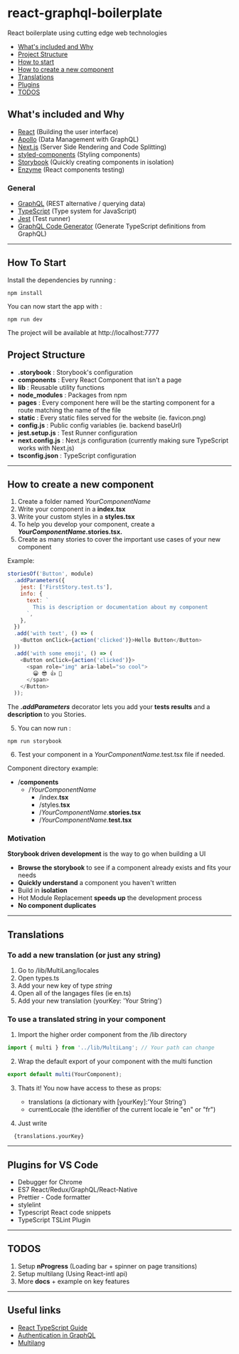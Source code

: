 # react-graphql-boilerplate

React boilerplate using cutting edge web technologies

- [What's included and Why](#What's-included-and-Why)
- [Project Structure](#Project-Structure)
- [How to start](#How-To-Start)
- [How to create a new component](#How-to-create-a-new-component)
- [Translations](#Translations)
- [Plugins](#Plugins-for-VS-Code)
- [TODOS](#TODOS)

## What's included and Why

- [React](https://reactjs.org/) (Building the user interface)
- [Apollo](https://www.apollographql.com/) (Data Management with GraphQL)
- [Next.js](https://nextjs.org/) (Server Side Rendering and Code Splitting)
- [styled-components](https://www.styled-components.com/) (Styling components)
- [Storybook](https://storybook.js.org/) (Quickly creating components in isolation)
- [Enzyme](https://airbnb.io/enzyme/) (React components testing)

### General

- [GraphQL](https://graphql.org/) (REST alternative / querying data)
- [TypeScript](https://www.typescriptlang.org/) (Type system for JavaScript)
- [Jest](https://jestjs.io/) (Test runner)
- [GraphQL Code Generator](https://graphql-code-generator.com/) (Generate TypeScript definitions from GraphQL)

---

## How To Start

Install the dependencies by running :

```Shell
npm install
```

You can now start the app with :

```Shell
npm run dev
```

The project will be available at http://localhost:7777

## Project Structure

- **.storybook** : Storybook's configuration
- **components** : Every React Component that isn't a page
- **lib** : Reusable utility functions
- **node_modules** : Packages from npm
- **pages** : Every component here will be the starting component for a route matching the name of the file
- **static** : Every static files served for the website (ie. favicon.png)
- **config.js** : Public config variables (ie. backend baseUrl)
- **jest.setup.js** : Test Runner configuration
- **next.config.js** : Next.js configuration (currently making sure TypeScript works with Next.js)
- **tsconfig.json** : TypeScript configuration

---

## How to create a new component

1. Create a folder named _YourComponentName_
2. Write your component in a **index.tsx**
3. Write your custom styles in a **styles.tsx**
4. To help you develop your component, create a **_YourComponentName_.stories.tsx.**
5. Create as many stories to cover the important use cases of your new component

Example:

```Javascript
storiesOf('Button', module)
  .addParameters({
    jest: ['FirstStory.test.ts'],
    info: {
      text: `
        This is description or documentation about my component
      `,
    },
  })
  .add('with text', () => (
    <Button onClick={action('clicked')}>Hello Button</Button>
  ))
  .add('with some emoji', () => (
    <Button onClick={action('clicked')}>
      <span role="img" aria-label="so cool">
        😀 😎 👍 💯
      </span>
    </Button>
  ));
```

The _**.addParameters**_ decorator lets you add your **tests results** and a **description** to you Stories.

5. You can now run :

```Shell
npm run storybook
```

6. Test your component in a _YourComponentName_.test.tsx file if needed.

Component directory example:

- /**components**
  - /_YourComponentName_
    - /index.**tsx**
    - /styles.**tsx**
    - /_YourComponentName_.**stories.tsx**
    - /_YourComponentName_.**test.tsx**

### Motivation

**Storybook driven development** is the way to go when building a UI

- **Browse the storybook** to see if a component already exists and fits your needs
- **Quickly understand** a component you haven't written
- Build in **isolation**
- Hot Module Replacement **speeds up** the development process
- **No component duplicates**

---

## Translations

### To add a new translation (or just any string)

1. Go to /lib/MultiLang/locales
2. Open types.ts
3. Add your new key of type _string_
4. Open all of the langages files (ie en.ts)
5. Add your new translation (yourKey: 'Your String')

### To use a translated string in your component

1. Import the higher order component from the /lib directory

```TypeScript
import { multi } from '../lib/MultiLang'; // Your path can change
```

2. Wrap the default export of your component with the multi function

```TypeScript
export default multi(YourComponent);
```

3. Thats it! You now have access to these as props:

   - translations (a dictionary with [yourKey]:'Your String')
   - currentLocale (the identifier of the current locale ie "en" or "fr")

4. Just write

```
  {translations.yourKey}
```

---

## Plugins for VS Code

- Debugger for Chrome
- ES7 React/Redux/GraphQL/React-Native
- Prettier - Code formatter
- stylelint
- Typescript React code snippets
- TypeScript TSLint Plugin

---

## TODOS

1. Setup **nProgress** (Loading bar + spinner on page transitions)
2. Setup multilang (Using React-intl api)
3. More **docs** + example on key features

---

## Useful links

- [React TypeScript Guide](https://github.com/piotrwitek/react-redux-typescript-guide#tslintjson)
- [Authentication in GraphQL](https://www.youtube.com/watch?v=4_Bcw7BULC8)
- [Multilang](https://medium.freecodecamp.org/internationalization-in-react-7264738274a0)
